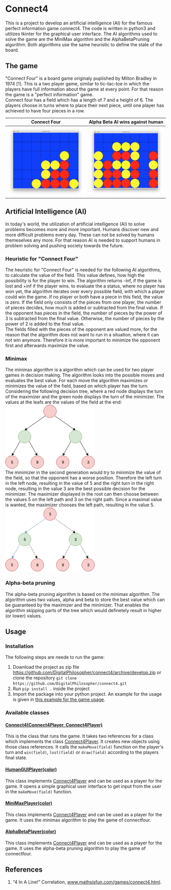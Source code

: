 # Connect4

This is a project to develop an artificial intelligence (AI) for the famous perfect information game connect4. The code is written in python3 and utilizes tkinter for the graphical user interface. The AI algorithms used to solve the game are the MiniMax algorithm and the AlphaBetaPruning algorithm. Both algorithms use the same heuristic to define the state of the board.


## The game

"Connect Four" is a board game originaly puplished by  Milton Bradley in 1974 [1]. This is a two player game, similar to tic-tac-toe in which the players have full information about the game at every point. For that reason the game is a "perfect information" game.
<br />
Connect four has a field which has a length of 7 and a height of 6. The players choose in turns where to place their next piece, until one player has achieved to have four pieces in a row.
<br />

| Connect Four | Alpha Beta AI wins against human |
| :-: | :-: |
| ![Picture of Connect Four - Alpha Beta AI wins against human](photos/ConnectFourAlphaBetaPruningWins1.png?raw=true "Connect Four - Alpha Beta AI wins against human") | ![Picture of Connect Four - Alpha Beta AI wins against human](photos/ConnectFourAlphaBetaPruningWins2.png?raw=true "Connect Four - Alpha Beta AI wins against human") |


## Artificial Intelligence (AI)
In today's world, the utilization of artificial intelligence (AI) to solve problems becomes more and more important. Humans discover new and more difficult problems every day. These can not be solved by humans themeselves any more. For that reason AI is needed to support humans in problem solving and pushing society towards the future.

### Heuristic for "Connect Four"
The heuristic for "Connect Four" is needed for the following AI algorithms, to calculate the value of the field. This value defines, how high the possibility is for the player to win. The algorithm returns -inf, if the game is lost and +inf if the player wins. to evaluate the a status, where no player has won yet, the algorithm iterates over every possible field, with which a player could win the game. If no player or both have a piece in this field, the value is zero. If the field only consists of the pieces from one player, the number of pieces decides, how much is added or subtracted from the final value. If the opponent has pieces in the field, the number of pieces by the power of 3 is subtracted from the final value. Otherwise, the number of pieces by the power of 2 is added to the final value.
<br />
The fields filled with the pieces of the opponent are valued more, for the reason that the algorithm does not want to run in a situation, where it can not win anymore. Therefore it is more important to minimize the opponent first and afterwards maximize the value.

### Minimax
The minimax algorithm is a algorithm which can be used for two player games in decision making. The algorithm looks into the possible moves and evaluates the best value. For each move the algorithm maximizes or minimizes the value of the field, based on which player has the turn. Considering the following decision tree, where a red node displays the turn of the maximizer and the green node displays the turn of the minimizer. The values at the leafs are the values of the field at the end:
<br />
![Decision Tree minimax algorithm](photos/DecisionTreeMinimax.png?raw=true "Decision tree minimax algorithm")
<br />
The minimizer in the second generation would try to minimize the value of the field, so that the opponent has a worse position. Therefore the left turn in the left node, resulting in the value of 5 and the right turn in the right node, resulting in the value 3 are the best possible decision for the minimizer. The maximizer displayed in the root can then choose between the values 5 on the left path and 3 on the right path. Since a maximal value is wanted, the maximizer chooses the left path, resulting in the value 5.
<br />
![Decision Tree minimax algorithm](photos/DecisionTreeMinimaxPath.png?raw=true "Decision tree minimax algorithm")

### Alpha-beta pruning
The alpha-beta pruning algorithm is based on the minimax algorithm. The algorithm uses two values, alpha and beta to store the best value which can be guaranteed by the maximizer and the minimizer. That enables the algorithm skipping parts of the tree which would definetely result in higher (or lower) values.


## Usage

### Installation
The following steps are neede to run the game:
1. Download the project as zip file https://github.com/DigitalPhilosopher/connect4/archive/develop.zip or clone the repository ```git clone https://github.com/DigitalPhilosopher/connect4.git```
2. Run ```pip install .``` inside the project
3. Import the package into your python project. An example for the usage is given in [this example for the game usage](example.py).

### Available classes

#### [Connect4(Connect4Player, Connect4Player)](connectfour/Connect4.py)
This is the class that runs the game. It takes two references for a class which implements the class [Connect4Player](connectfour/Connect4Player.py). It creates new objects using those class references. It calls the ```makeMove(field)``` function on the player's turn and ```win(field)```, ```lost(field)``` or ```draw(field)``` according to the players final state.

#### [HumanGUIPlayer(color)](connectfour/HumanGUIPlayer.py)
This class implements [Connect4Player](connectfour/Connect4Player.py) and can be used as a player for the game. It opens a simple graphical user interface to get input from the user in the ```makeMove(field)``` function. 

#### [MiniMaxPlayer(color)](connectfour/MiniMaxPlayer.py)
This class implements [Connect4Player](connectfour/Connect4Player.py) and can be used as a player for the game. It uses the minimax algorithm to play the game of connectfour.

#### [AlphaBetaPlayer(color)](connectfour/AlphaBetaPlayer.py)
This class implements [Connect4Player](connectfour/Connect4Player.py) and can be used as a player for the game. It uses the alpha-beta pruning algorithm to play the game of connectfour.

## References

1. “4 In A Line!” Correlation, www.mathsisfun.com/games/connect4.html.